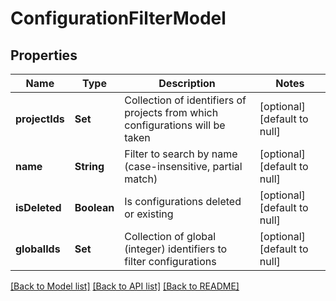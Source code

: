 # ConfigurationFilterModel
## Properties

| Name | Type | Description | Notes |
|------------ | ------------- | ------------- | -------------|
| **projectIds** | **Set** | Collection of identifiers of projects from which configurations will be taken | [optional] [default to null] |
| **name** | **String** | Filter to search by name (case-insensitive, partial match) | [optional] [default to null] |
| **isDeleted** | **Boolean** | Is configurations deleted or existing | [optional] [default to null] |
| **globalIds** | **Set** | Collection of global (integer) identifiers to filter configurations | [optional] [default to null] |

[[Back to Model list]](../README.md#documentation-for-models) [[Back to API list]](../README.md#documentation-for-api-endpoints) [[Back to README]](../README.md)

